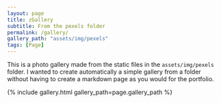 ```yaml
---
layout: page
title: zGallery
subtitle: From the pexels folder
permalink: /gallery/
gallery_path: "assets/img/pexels"
tags: [Page]
---
```


This is a photo gallery made from the static files in the `assets/img/pexels` folder. 
I wanted to create automatically a simple gallery from a folder without having to create a markdown page as you would for the portfolio.


{% include gallery.html gallery_path=page.gallery_path %}
